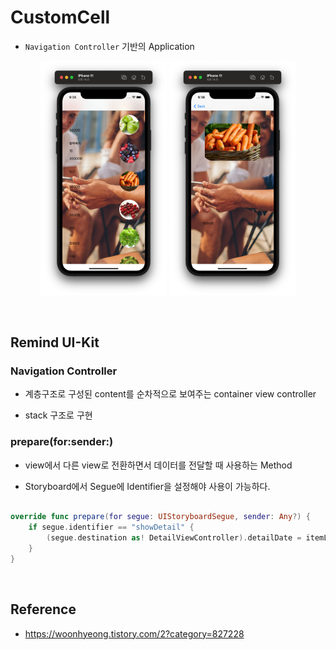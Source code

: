 # CustomCell

- `Navigation Controller` 기반의 Application

<p align="center">
  <img src = "./img/1.png" width="40%" alt="1">
  <img src = "./img/2.png" width="40%" alt="2">
</p>


<br>

## Remind UI-Kit

### Navigation Controller
- 계층구조로 구성된 content를 순차적으로 보여주는 container view controller

- stack 구조로 구현

### prepare(for:sender:)
- view에서 다른 view로 전환하면서 데이터를 전달할 때 사용하는 Method

- Storyboard에서 Segue에 Identifier을 설정해야 사용이 가능하다.

```swift

override func prepare(for segue: UIStoryboardSegue, sender: Any?) {
    if segue.identifier == "showDetail" {
        (segue.destination as! DetailViewController).detailDate = itemList[tableView.indexPathForSelectedRow!.row]
    }
}
```

<br>

## Reference
- https://woonhyeong.tistory.com/2?category=827228